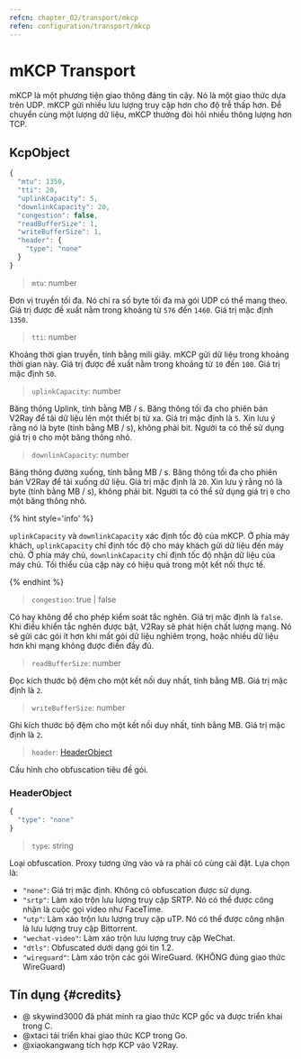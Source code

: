 ```yaml
---
refcn: chapter_02/transport/mkcp
refen: configuration/transport/mkcp
---
```

# mKCP Transport

mKCP là một phương tiện giao thông đáng tin cậy. Nó là một giao thức dựa trên UDP. mKCP gửi nhiều lưu lượng truy cập hơn cho độ trễ thấp hơn. Để chuyển cùng một lượng dữ liệu, mKCP thường đòi hỏi nhiều thông lượng hơn TCP.

## KcpObject

```javascript
{
  "mtu": 1350,
  "tti": 20,
  "uplinkCapacity": 5,
  "downlinkCapacity": 20,
  "congestion": false,
  "readBufferSize": 1,
  "writeBufferSize": 1,
  "header": {
    "type": "none"
  }
}
```

> `mtu`: number

Đơn vị truyền tối đa. Nó chỉ ra số byte tối đa mà gói UDP có thể mang theo. Giá trị được đề xuất nằm trong khoảng từ `576` đến `1460`. Giá trị mặc định `1350`.

> `tti`: number

Khoảng thời gian truyền, tính bằng mili giây. mKCP gửi dữ liệu trong khoảng thời gian này. Giá trị được đề xuất nằm trong khoảng từ `10` đến `100`. Giá trị mặc định `50`.

> `uplinkCapacity`: number

Băng thông Uplink, tính bằng MB / s. Băng thông tối đa cho phiên bản V2Ray để tải dữ liệu lên một thiết bị từ xa. Giá trị mặc định là `5`. Xin lưu ý rằng nó là byte (tính bằng MB / s), không phải bit. Người ta có thể sử dụng giá trị `0` cho một băng thông nhỏ.

> `downlinkCapacity`: number

Băng thông đường xuống, tính bằng MB / s. Băng thông tối đa cho phiên bản V2Ray để tải xuống dữ liệu. Giá trị mặc định là `20`. Xin lưu ý rằng nó là byte (tính bằng MB / s), không phải bit. Người ta có thể sử dụng giá trị `0` cho một băng thông nhỏ.

{% hint style='info' %}

`uplinkCapacity` và `downlinkCapacity` xác định tốc độ của mKCP. Ở phía máy khách, `uplinkCapacity` chỉ định tốc độ cho máy khách gửi dữ liệu đến máy chủ. Ở phía máy chủ, `downlinkCapacity` chỉ định tốc độ nhận dữ liệu của máy chủ. Tối thiểu của cặp này có hiệu quả trong một kết nối thực tế.

{% endhint %}

> `congestion`: true | false

Có hay không để cho phép kiểm soát tắc nghẽn. Giá trị mặc định là `false`. Khi điều khiển tắc nghẽn được bật, V2Ray sẽ phát hiện chất lượng mạng. Nó sẽ gửi các gói ít hơn khi mất gói dữ liệu nghiêm trọng, hoặc nhiều dữ liệu hơn khi mạng không được điền đầy đủ.

> `readBufferSize`: number

Đọc kích thước bộ đệm cho một kết nối duy nhất, tính bằng MB. Giá trị mặc định là `2`.

> `writeBufferSize`: number

Ghi kích thước bộ đệm cho một kết nối duy nhất, tính bằng MB. Giá trị mặc định là `2`.

> `header`: [HeaderObject](#headerobject)

Cấu hình cho obfuscation tiêu đề gói.

### HeaderObject

```javascript
{
  "type": "none"
}
```

> `type`: string

Loại obfuscation. Proxy tương ứng vào và ra phải có cùng cài đặt. Lựa chọn là:

* `"none"`: Giá trị mặc định. Không có obfuscation được sử dụng.
* `"srtp"`: Làm xáo trộn lưu lượng truy cập SRTP. Nó có thể được công nhận là cuộc gọi video như FaceTime.
* `"utp"`: Làm xáo trộn lưu lượng truy cập uTP. Nó có thể được công nhận là lưu lượng truy cập Bittorrent.
* `"wechat-video"`: Làm xáo trộn lưu lượng truy cập WeChat.
* `"dtls"`: Obfuscated dưới dạng gói tin 1.2.
* `"wireguard"`: Làm xáo trộn các gói WireGuard. (KHÔNG đúng giao thức WireGuard)

## Tín dụng {#credits}

* @ skywind3000 đã phát minh ra giao thức KCP gốc và được triển khai trong C.
* @xtaci tái triển khai giao thức KCP trong Go.
* @xiaokangwang tích hợp KCP vào V2Ray.